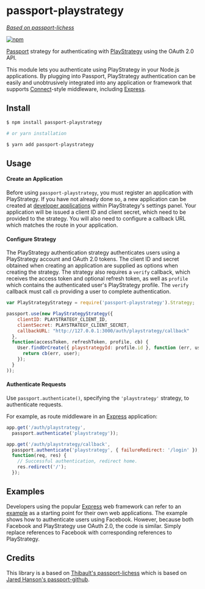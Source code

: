 # passport-playstrategy

[*Based on passport-lichess*](https://github.com/ornicar/passport-lichess)

[![npm](https://img.shields.io/npm/v/passport-playstrategy)](https://www.npmjs.com/package/passport-playstrategy)

[Passport](http://passportjs.org/) strategy for authenticating with [PlayStrategy](https://playstrategy.org) using the OAuth 2.0 API.

This module lets you authenticate using PlayStrategy in your Node.js applications. By plugging into Passport, PlayStrategy authentication can be easily and unobtrusively integrated into any application or framework that supports [Connect](http://www.senchalabs.org/connect/)-style middleware, including [Express](http://expressjs.com/).

## Install

```bash
$ npm install passport-playstrategy

# or yarn installation

$ yarn add passport-playstrategy
```

## Usage

#### Create an Application

Before using `passport-playstrategy`, you must register an application with PlayStrategy. If you have not already done so, a new application can be created at [developer applications](https://playstrategy.org/account/oauth/app) within PlayStrategy's settings panel. Your application will be issued a client ID and client secret, which need to be provided to the strategy. You will also need to configure a callback URL which matches the route in your application.

#### Configure Strategy

The PlayStrategy authentication strategy authenticates users using a PlayStrategy account and OAuth 2.0 tokens. The client ID and secret obtained when creating an application are supplied as options when creating the strategy. The strategy also requires a `verify` callback, which receives the access token and optional refresh token, as well as `profile` which contains the authenticated user's PlayStrategy profile. The `verify` callback must call `cb` providing a user to complete authentication.

```js
var PlayStrategyStrategy = require('passport-playstrategy').Strategy;

passport.use(new PlayStrategyStrategy({
    clientID: PLAYSTRATEGY_CLIENT_ID,
    clientSecret: PLAYSTRATEGY_CLIENT_SECRET,
    callbackURL: "http://127.0.0.1:3000/auth/playstrategy/callback"
  },
  function(accessToken, refreshToken, profile, cb) {
    User.findOrCreate({ playstrategyId: profile.id }, function (err, user) {
      return cb(err, user);
    });
  }
));
```

#### Authenticate Requests

Use `passport.authenticate()`, specifying the `'playstrategy'` strategy, to authenticate requests.

For example, as route middleware in an [Express](http://expressjs.com/) application:

```js
app.get('/auth/playstrategy',
  passport.authenticate('playstrategy'));

app.get('/auth/playstrategy/callback',
  passport.authenticate('playstrategy', { failureRedirect: '/login' }),
  function(req, res) {
    // Successful authentication, redirect home.
    res.redirect('/');
  });
```

## Examples

Developers using the popular [Express](http://expressjs.com/) web framework can refer to an [example](https://github.com/passport/express-4.x-facebook-example) as a starting point for their own web applications. The example shows how to authenticate users using Facebook.  However, because both Facebook and PlayStrategy use OAuth 2.0, the code is similar. Simply replace references to Facebook with corresponding references to PlayStrategy.

## Credits

This library is a based on [Thibault's passport-lichess](https://github.com/ornicar/passport-lichess) which is based on [Jared Hanson's passport-github](https://github.com/jaredhanson/passport-github).